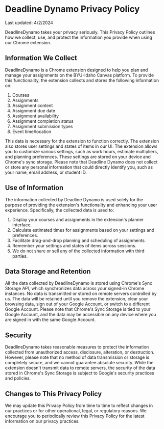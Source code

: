 # Deadline Dynamo Privacy Policy
Last updated: 4/2/2024

DeadlineDynamo takes your privacy seriously. This Privacy Policy outlines how we collect,
use, and protect the information you provide when using our Chrome extension.

## Information We Collect
DeadlineDynamo is a Chrome extension designed to help you plan and manage your assignments on the
BYU-Idaho Canvas platform. To provide this functionality, the extension collects and stores the
following information on:

1. Courses
2. Assignments
3. Assignment content
4. Assignment due date
5. Assignment availability
6. Assignment completion status
7. Assignment submission types
8. Event time/location

This data is necessary for the extension to function correctly.
The extension also stores user settings and states of items in our UI. The extension allows you to
customize various settings, such as work hours, estimate multipliers, and planning preferences. These
settings are stored on your device and Chrome's sync storage. Please note that Deadline Dynamo does
not collect or store any personal information that could directly identify you, such as your name,
email address, or student ID.

## Use of Information
The information collected by Deadline Dynamo is used solely for the purpose of providing the
extension's functionality and enhancing your user experience. Specifically, the collected data
is used to:

1. Display your courses and assignments in the extension's planner interface.
2. Calculate estimated times for assignments based on your settings and preferences.
3. Facilitate drag-and-drop planning and scheduling of assignments.
4. Remember your settings and states of items across sessions.
5. We do not share or sell any of the collected information with third parties.

## Data Storage and Retention
All the data collected by DeadlineDynamo is stored using Chrome's Sync Storage API, which
synchronizes data across your signed-in Chrome instances. No data is transmitted or stored on
remote servers controlled by us. The data will be retained until you remove the extension, clear your
browsing data, sign out of your Google Account, or switch to a different Google Account. Please note that Chrome's Sync Storage is tied
to your Google Account, and the data may be accessible on any device where you are signed in with
the same Google Account.

## Security
DeadlineDynamo takes reasonable measures to protect the information collected from unauthorized
access, disclosure, alteration, or destruction. However, please note that no method of data
transmission or storage is completely secure, and we cannot guarantee absolute security. While the
extension doesn't transmit data to remote servers, the security of the data stored in Chrome's
Sync Storage is subject to Google's security practices and policies.

## Changes to This Privacy Policy
We may update this Privacy Policy from time to time to reflect changes in our practices or for
other operational, legal, or regulatory reasons. We encourage you to periodically review this
Privacy Policy for the latest information on our privacy practices.
